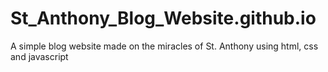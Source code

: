 # St_Anthony_Blog_Website.github.io
A simple blog website made on the miracles of St. Anthony using html, css and javascript
